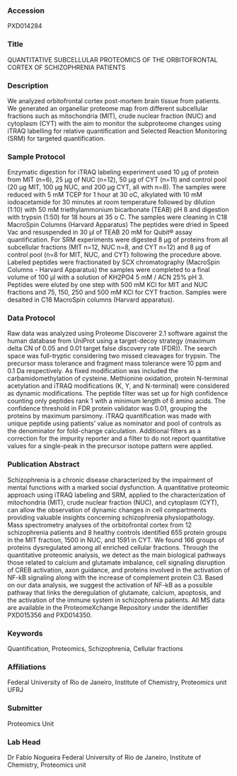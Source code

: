 ### Accession
PXD014284

### Title
QUANTITATIVE SUBCELLULAR PROTEOMICS OF THE ORBITOFRONTAL CORTEX OF SCHIZOPHRENIA PATIENTS

### Description
We analyzed orbitofrontal cortex post-mortem brain tissue from patients. We generated an organellar proteome map from different subcellular fractions such as mitochondria (MIT), crude nuclear fraction (NUC) and cytoplasm (CYT) with the aim to monitor the subproteome changes using iTRAQ labelling for relative quantification and Selected Reaction Monitoring (SRM) for targeted quantification.

### Sample Protocol
Enzymatic digestion for iTRAQ labeling experiment used 10 µg of protein from MIT (n=6), 25 µg of NUC (n=12), 50 µg of CYT (n=11) and control pool (20 µg MIT, 100 µg NUC, and 200 µg CYT, all with n=8). The samples were reduced with 5 mM TCEP for 1 hour at 30 oC, alkylated with 10 mM iodoacetamide for 30 minutes at room temperature followed by dilution (1:10) with 50 mM triethylammonium bicarbonate (TEAB) pH 8 and digestion with trypsin (1:50) for 18 hours at 35 o C. The samples were cleaning in C18 MacroSpin Columns (Harvard Apparatus) The peptides were dried in Speed Vac and resuspended in 30 µl of TEAB 20 mM for Qubit® assay quantification. For SRM experiments were digested 8 µg of proteins from all subcellular fractions (MIT n=12, NUC n=8, and CYT n=12) and 8 µg of control pool (n=8 for MIT, NUC, and CYT) following the procedure above. Labeled peptides were fractionated by SCX chromatography (MacroSpin Columns - Harvard Apparatus) the samples were completed to a final volume of 100 µl with a solution of KH2PO4 5 mM / ACN 25% pH 3.  Peptides were eluted by one step with 500 mM KCl for MIT and NUC fractions and 75, 150, 250 and 500 mM KCl for CYT fraction. Samples were desalted in C18 MacroSpin columns (Harvard apparatus).

### Data Protocol
Raw data was analyzed using Proteome Discoverer 2.1 software against the human database from UniProt using a target-decoy strategy (maximum delta CN of 0.05 and 0.01 target false discovery rate (FDR)). The search space was full-tryptic considering two missed cleavages for trypsin. The precursor mass tolerance and fragment mass tolerance were 10 ppm and 0.1 Da respectively. As fixed modification was included the carbamidomethylation of cysteine. Methionine oxidation, protein N-terminal acetylation and iTRAQ modifications (K, Y, and N-terminal) were considered as dynamic modifications. The peptide filter was set up for high confidence counting only peptides rank 1 with a minimum length of 6 amino acids. The confidence threshold in FDR protein validator was 0.01, grouping the proteins by maximum parsimony.   iTRAQ quantification was made with unique peptide using patients’ value as nominator and pool of controls as the denominator for fold-change calculation. Additional filters as a correction for the impurity reporter and a filter to do not report quantitative values for a single-peak in the precursor isotope pattern were applied.

### Publication Abstract
Schizophrenia is a chronic disease characterized by the impairment of mental functions with a marked social dysfunction. A quantitative proteomic approach using iTRAQ labeling and SRM, applied to the characterization of mitochondria (MIT), crude nuclear fraction (NUC), and cytoplasm (CYT), can allow the observation of dynamic changes in cell compartments providing valuable insights concerning schizophrenia physiopathology. Mass spectrometry analyses of the orbitofrontal cortex from 12 schizophrenia patients and 8 healthy controls identified 655 protein groups in the MIT fraction, 1500 in NUC, and 1591 in CYT. We found 166 groups of proteins dysregulated among all enriched cellular fractions. Through the quantitative proteomic analysis, we detect as the main biological pathways those related to calcium and glutamate imbalance, cell signaling disruption of CREB activation, axon guidance, and proteins involved in the activation of NF-kB signaling along with the increase of complement protein C3. Based on our data analysis, we suggest the activation of NF-kB as a possible pathway that links the deregulation of glutamate, calcium, apoptosis, and the activation of the immune system in schizophrenia patients. All MS data are available in the ProteomeXchange Repository under the identifier PXD015356 and PXD014350.

### Keywords
Quantification, Proteomics, Schizophrenia, Cellular fractions

### Affiliations
Federal University of Rio de Janeiro, Institute of Chemistry, Proteomics unit
UFRJ

### Submitter
Proteomics Unit

### Lab Head
Dr Fabio Nogueira
Federal University of Rio de Janeiro, Institute of Chemistry, Proteomics unit


